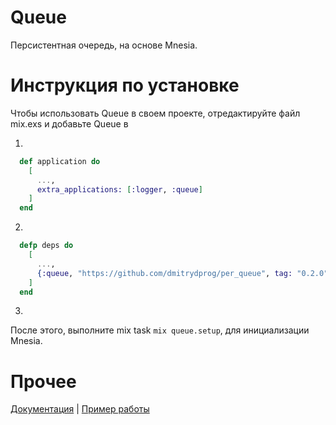 # Queue

Персистентная очередь, на основе Mnesia.

# Инструкция по установке

Чтобы использовать Queue в своем проекте, отредактируйте файл mix.exs и добавьте Queue в

1.
```elixir
  def application do
    [
      ...,
      extra_applications: [:logger, :queue]
    ]
  end
```

2.
```elixir
  defp deps do
    [
      ...,
      {:queue, "https://github.com/dmitrydprog/per_queue", tag: "0.2.0"}
    ]
  end
```

3.
После этого, выполните mix task `mix queue.setup`, для инициализации Mnesia.

# Прочее

[Документация](https://dmitrydprog.github.io/per_queue/Queue.html#content)
|
[Пример работы](https://github.com/dmitrydprog/per_queue/blob/master/example/worker.ex)
